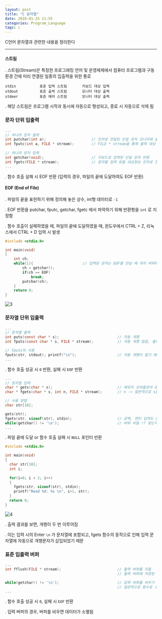 ```yaml
---
layout: post
title: "C 문자열"
date: 2018-01-25 11:55
categories: Program_Language
tags: c
---
```


C언어 문자열과 관련한 내용을 정리한다

------

  #### 스트림

  . 스트림(Stream)은 특정한 프로그래밍 언어 및 운영체제에서 컴퓨터 프로그램과 구동 환경 간에 미리 연결된 일종의 입출력을 위한 통로

```
stdin			표준 입력 스트림		키보드 대상 입력
stdout			표준 출력 스트림		모니터 대상 출력
stdeer			표준 에러 스트림		모니터 대상 출력
```

  . 해당 스트림은 프로그램 시작과 동시에 자동으로 형성되고, 종료 시 자동으로 삭제 됨



### 문자 단위 입출력

```c
...
// 하나의 문자 출력
int putchar(int a);						// 인자로 전달된 단일 문자 모니터에 출력
int fputc(int a, FILE * stream);		// FILE * stream을 통해 출력 대상 지정 가능	
	
// 하나의 문자 입력
int getchar(void);						// 키보드로 입력된 단일 문자 반환
int fgetc(FILE * stream);				// 문자를 입력 받을 대상정보 인자로 전달
...  
```

   . 함수 호출 실패 시 EOF 반환 (입력의 경우, 파일의 끝에 도달하여도 EOF 반환)

#### EOF (End of File)

  . 파일의 끝을 표헌하기 위해 정의해 놓은 상수, int형 데이터로 `-1` 

  . EOF 반환을 putchar, fputc, getchar, fgetc 에서 파악하기 위해 반환형을 `int` 로 지정함

  . 함수 호출이 실패하였을 때, 파일의 끝에 도달하였을 때, 윈도우에서 CTRL + Z, 리눅스에서 CTRL + D 입력 시 발생

```c
#include <stdio.h>

int main(void)
{
	int ch;
	while(1){						// 입력된 문자는 EOF를 만날 때 까지 버퍼에 유지
		ch = getchar();
     	if(ch == EOF)		
        	break;
     	putchar(ch);
  	}
	return 0;
}
```

![3](https://user-images.githubusercontent.com/29933947/35380514-ced9ccb6-01fc-11e8-882f-222b266a5d96.png)

  

### 문자열 단위 입출력

```c
...
// 문자열 출력
int puts(const char * s);							// 자동 개행
int fputs(const char * s, FILE * stream);			// 자동 개행 없음, 출력 대상 지정 가능

// fputs의 사용
fputs(str, stdout); printf("\n");					// 자동 개행이 없기 때문에, 강제 개행 필요
...
```

  . 함수 호출 성공 시 `0` 반환, 실패 시 `EOF` 반환

```c
...
// 문자열 입력
char * gets(char * s);								// 메모리 오버플로어 문제가 발생할 수 있음
char * fgets(char * s, int n, FILE * stream);		// n -> 일반적으로 sizeof(type)-1만큼 입력

// 사용 방법 
char str[10];

gets(str);
fgets(str, sizeof(str), stdin);						// 공백, 엔터 입력도 문자열로 받아들이고 저장
while(getchar() != '\n');							// 버퍼 비움 !? 맞는지 확인 필요
...  
```

  . 파일 끝에 도달 or 함수 호출 실패 시 `NULL` 포인터 반환

```c
#include <stdio.h>

int main(void)
{
  char str[10];
  int i;
  
  for(i=0; i < 2; i++)
  {
    fgets(str, sizeof(str), stdin);
    printf("Read %d: %s \n", i+1, str);
  }
  return 0;
}
```

 ![4](https://user-images.githubusercontent.com/29933947/35381005-3f31ad34-01fe-11e8-812d-eb72176ec8f0.png)

  . 출력 결과를 보면, 개행이 두 번 이루어짐

  . 이는 입력 시의 Enter `\n` 가 문자열에 포함되고, fgets 함수의 동작으로 인해 입력 문자열에 자동으로 개행문자가 삽입되었기 때문



### 표준 입출력 버퍼

```c
...
int fflush(FILE * stream);							// 출력 버퍼를 지움
													// 출력 버퍼에 저장된 데이터를 목적지로 전송함

while(getchar() != '\n');							// 입력 버퍼를 비우기 위한 명령
													// 일반적으로 함수로 구성
...
```

  . 함수 호출 성공 시 `0`,  실패 시 `EOF` 반환

  . 입력 버퍼의 경우, 버퍼를 비우면 데이터가 소멸됨



